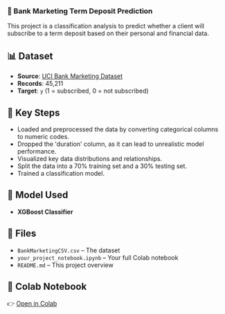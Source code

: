 ### 🏦 Bank Marketing Term Deposit Prediction

This project is a classification analysis to predict whether a client will subscribe to a term deposit based on their personal and financial data.

## 📊 Dataset

  - **Source**: [UCI Bank Marketing Dataset](https://archive.ics.uci.edu/dataset/222/bank+marketing)
  - **Records**: 45,211
  - **Target**: `y` (1 = subscribed, 0 = not subscribed)

## 🔧 Key Steps

  - Loaded and preprocessed the data by converting categorical columns to numeric codes.
  - Dropped the 'duration' column, as it can lead to unrealistic model performance.
  - Visualized key data distributions and relationships.
  - Split the data into a 70% training set and a 30% testing set.
  - Trained a classification model.

## 🤖 Model Used

  - **XGBoost Classifier**

## 📁 Files

  - `BankMarketingCSV.csv` – The dataset
  - `your_project_notebook.ipynb` – Your full Colab notebook
  - `README.md` – This project overview

## 🔗 Colab Notebook

👉 [Open in Colab](https://colab.research.google.com/drive/1Tkv9eqeTzd8MkV2IZPEXUCWmMTg08yPB?usp=sharing)
